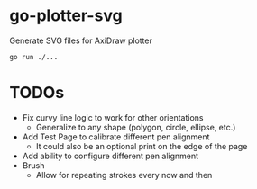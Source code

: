 # go-plotter-svg
Generate SVG files for AxiDraw plotter

`go run ./...`

# TODOs

* Fix curvy line logic to work for other orientations
  * Generalize to any shape (polygon, circle, ellipse, etc.)
* Add Test Page to calibrate different pen alignment
  * It could also be an optional print on the edge of the page
* Add ability to configure different pen alignment
* Brush
	* Allow for repeating strokes every now and then